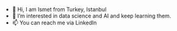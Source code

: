 - 👋 Hi, I am Ismet from Turkey, Istanbul
- 👀 I’m interested in data science and AI and keep learning them.
- 📫 You can reach me via LinkedIn

<!---
ismetsari/ismetsari is a ✨ special ✨ repository because its `README.md` (this file) appears on your GitHub profile.
You can click the Preview link to take a look at your changes.
--->
